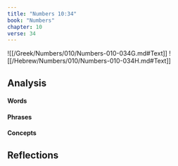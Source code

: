 ```yaml
---
title: "Numbers 10:34"
book: "Numbers"
chapter: 10
verse: 34
---
```

![[/Greek/Numbers/010/Numbers-010-034G.md#Text]]
![[/Hebrew/Numbers/010/Numbers-010-034H.md#Text]]

## Analysis

#### Words

#### Phrases

#### Concepts

## Reflections
